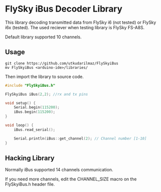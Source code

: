 # FlySky iBus Decoder Library

This library decoding transmitted data from FlySky i6 (not tested) or FlySky
i6x (tested).
The used reciever when testing library is FlySky FS-A8S.

Default library supported 10 channels.

## Usage

```console
git clone https://github.com/utkudarilmaz/FlySkyiBus
mv FlySkyiBus <arduino-ide>/libraries/
```

Then import the library to source code.
```c++
#include "FlySkyiBus.h"

FlySkyiBus iBus(2,2); //rx and tx pins

void setup() {
	Serial.begin(115200);
	iBus.begin(115200);
}

void loop() {
	iBus.read_serial();

	Serial.println(iBus::get_channel(2); // Channel number [1-10]
}
```

## Hacking Library

Normally iBus supported 14 channels communication.

If you need more channels, edit the CHANNEL_SIZE macro on the FlySkyiBus.h
header file.
